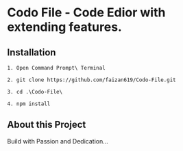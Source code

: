 # Codo File - Code Edior with extending features.
  
  ## Installation 
    1. Open Command Prompt\ Terminal

    2. git clone https://github.com/faizan619/Codo-File.git

    3. cd .\Codo-File\

    4. npm install

## About this Project

  Build with Passion and Dedication...
